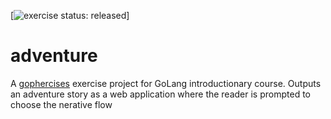 [![exercise status: released](https://img.shields.io/badge/exercise%20status-released-green.svg?style=for-the-badge)]
# adventure

A [gophercises](https://gophercises.com/) exercise project for GoLang introductionary course.
Outputs an adventure story as a web application where the reader is prompted to choose the nerative flow
